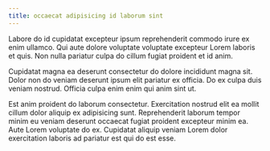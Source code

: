 ```yaml
---
title: occaecat adipisicing id laborum sint
---
```


Labore do id cupidatat excepteur ipsum reprehenderit commodo irure ex enim ullamco. Qui aute dolore voluptate voluptate excepteur Lorem laboris et quis. Non nulla pariatur culpa do cillum fugiat proident et id anim.

Cupidatat magna ea deserunt consectetur do dolore incididunt magna sit. Dolor non do veniam deserunt ipsum elit pariatur ex officia. Do ex culpa duis veniam nostrud. Officia culpa enim enim qui anim sint ut.

Est anim proident do laborum consectetur. Exercitation nostrud elit ea mollit cillum dolor aliquip ex adipisicing sunt. Reprehenderit laborum tempor minim eu veniam deserunt occaecat fugiat proident excepteur minim ea. Aute Lorem voluptate do ex. Cupidatat aliquip veniam Lorem dolor exercitation laboris ad pariatur est qui do est esse.